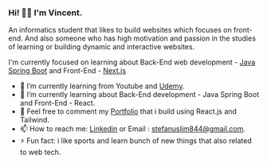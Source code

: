 ### Hi! 👋🏻 I'm Vincent.

An informatics student that likes to build websites which focuses on front-end. And also someone who has high motivation and passion in the studies of learning or building dynamic and interactive websites.

I'm currently focused on learning about Back-End web development - <a href="https://spring.io/guides/gs/spring-boot/">Java Spring Boot</a> and Front-End - <a href="https://nextjs.org/">Next.js</a>
<!--
Btw this is my undergraduate thesis project which uses Laravel to make a web-based diagnose application regarding diabetes mellitus disease called <a href="https://diacare.site">DiaCare</a>. You can give it a try til 26 june bcs Hostinger will expired.
 
I'm currently active in contributing <b>Fresh Graduate Academy (FGA) Digitalent held by Kominfo</b> about : <br>
<b>Scalable Web Services with Golang</b> at <a href="https://github.com/hacktiv8">Hacktiv8</a>. -->

- 🔭 I’m currently learning from Youtube and <a href="https://github.com/udemy">Udemy</a>.
- 🌱 I’m currently learning about Back-End development - Java Spring Boot and Front-End - React.
- 💬 Feel free to comment my [Portfolio](https://vincentt14.github.io/) that i build using React.js and Tailwind.
- 📫 How to reach me: [Linkedin](https://www.linkedin.com/in/vincent-240775185/) or Email : stefanuslim844@gmail.com.
- ⚡ Fun fact: i like sports and learn bunch of new things that also related to web tech.
